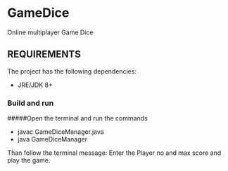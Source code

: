 # GameDice
Online multiplayer Game Dice

REQUIREMENTS
------------
The project has the following dependencies:
* JRE/JDK 8+


### Build and run

#####Open the terminal and run the commands
 * javac GameDiceManager.java
 * java GameDiceManager

Than follow the terminal message:
Enter the Player no and max score and play the game.
